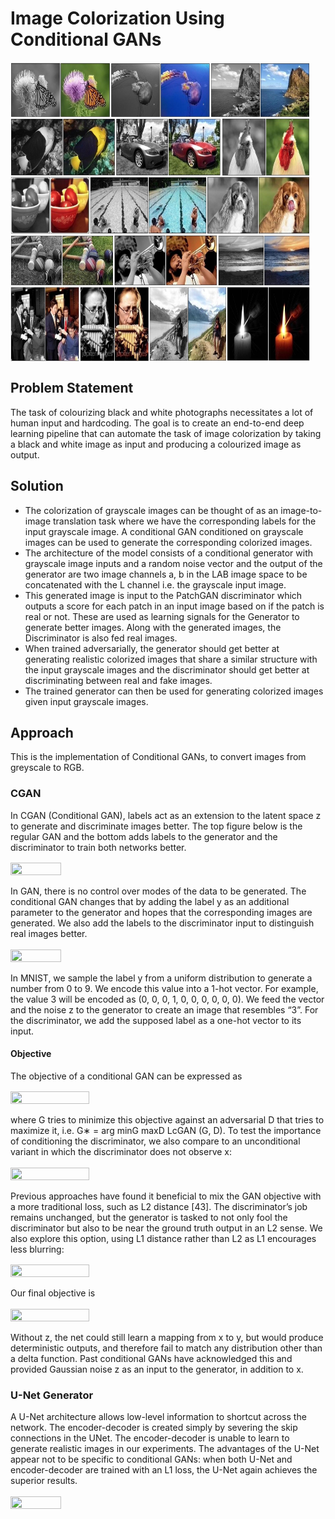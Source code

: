 # Image Colorization Using Conditional GANs

<img src="assets/vlg.jpg" width="480" height="480" align="middle">

## Problem Statement
The task of colourizing black and white photographs necessitates a lot of human input and hardcoding. The goal is to create an end-to-end deep learning pipeline that can automate the task of image colorization by taking a black and white image as input and producing a colourized image as output.

## Solution
* The colorization of grayscale images can be thought of as an image-to-image translation task where we have the corresponding labels for the input grayscale image. A conditional GAN conditioned on grayscale images can be used to generate the corresponding colorized images.
* The architecture of the model consists of a conditional generator with grayscale image inputs and a random noise vector and the output of the generator are two image channels a, b in the LAB image space to be concatenated with the L channel i.e. the grayscale input image.
* This generated image is input to the PatchGAN discriminator which outputs a score for each patch in an input image based on if the patch is real or not. These are used as learning signals for the Generator to generate better images. Along with the generated images, the Discriminator is also fed real images.
* When trained adversarially, the generator should get better at generating realistic colorized images that share a similar structure with the input grayscale images and the discriminator should get better at discriminating between real and fake images.
* The trained generator can then be used for generating colorized images given input grayscale images.

## Approach
This is the implementation of Conditional GANs, to convert images from greyscale to RGB. 

### CGAN
In CGAN (Conditional GAN), labels act as an extension to the latent space z to generate and discriminate images better. The top figure below is the regular GAN and the bottom adds labels to the generator and the discriminator to train both networks better.

<img src="asset/cgan.png" width="40%" height="40%" align="middle">

In GAN, there is no control over modes of the data to be generated. The conditional GAN changes that by adding the label y as an additional parameter to the generator and hopes that the corresponding images are generated. We also add the labels to the discriminator input to distinguish real images better.

<img src="asset/cgan_1.jpeg" width="40%" height="40%" align="middle">

In MNIST, we sample the label y from a uniform distribution to generate a number from 0 to 9. We encode this value into a 1-hot vector. For example, the value 3 will be encoded as (0, 0, 0, 1, 0, 0, 0, 0, 0, 0). We feed the vector and the noise z to the generator to create an image that resembles “3”. For the discriminator, we add the supposed label as a one-hot vector to its input.

#### Objective
The objective of a conditional GAN can be expressed as

<img src="asset/obj1.jpg" width="50%" height="10%" align="middle">

where G tries to minimize this objective against an adversarial D that tries to maximize it, i.e. G∗ = arg minG maxD LcGAN (G, D).
To test the importance of conditioning the discriminator, we also compare to an unconditional variant in which the
discriminator does not observe x:

<img src="asset/obj2.jpg" width="50%" height="10%" align="middle">

Previous approaches have found it beneficial to mix the GAN objective with a more traditional loss, such as L2 distance [43]. The discriminator’s job remains unchanged, but the generator is tasked to not only fool the discriminator but also to be near the ground  truth output in an L2 sense. We also explore this option, using L1 distance rather than L2 as L1 encourages less blurring:

<img src="asset/obj3.jpg" width="50%" height="10%" align="middle">

Our final objective is

<img src="asset/obj4.jpg" width="50%" height="10%" align="middle">

Without z, the net could still learn a mapping from x to y, but would produce deterministic outputs, and therefore fail to match any distribution other than a delta function. Past conditional GANs have acknowledged this and provided Gaussian noise z as an input to the generator, in addition to x.

### U-Net Generator
A U-Net architecture allows low-level information to shortcut across the network. The encoder-decoder is created simply by severing the skip connections in the UNet. The encoder-decoder is unable to learn to generate realistic images in our experiments. The advantages of the U-Net appear not to be specific to conditional GANs: when both U-Net and encoder-decoder are trained with an L1 loss, the U-Net again achieves the superior results.

<img src="asset/u-net.jpg" width="40%" height="40%" align="middle">